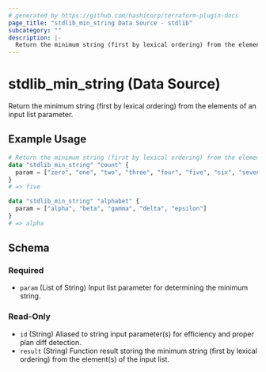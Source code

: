 ```yaml
---
# generated by https://github.com/hashicorp/terraform-plugin-docs
page_title: "stdlib_min_string Data Source - stdlib"
subcategory: ""
description: |-
  Return the minimum string (first by lexical ordering) from the elements of an input list parameter.
---
```


# stdlib_min_string (Data Source)

Return the minimum string (first by lexical ordering) from the elements of an input list parameter.

## Example Usage

```terraform
# Return the minimum string (first by lexical ordering) from the element(s) of a list:
data "stdlib_min_string" "count" {
  param = ["zero", "one", "two", "three", "four", "five", "six", "seven"]
}
# => five

data "stdlib_min_string" "alphabet" {
  param = ["alpha", "beta", "gamma", "delta", "epsilon"]
}
# => alpha
```

<!-- schema generated by tfplugindocs -->
## Schema

### Required

- `param` (List of String) Input list parameter for determining the minimum string.

### Read-Only

- `id` (String) Aliased to string input parameter(s) for efficiency and proper plan diff detection.
- `result` (String) Function result storing the minimum string (first by lexical ordering) from the element(s) of the input list.
